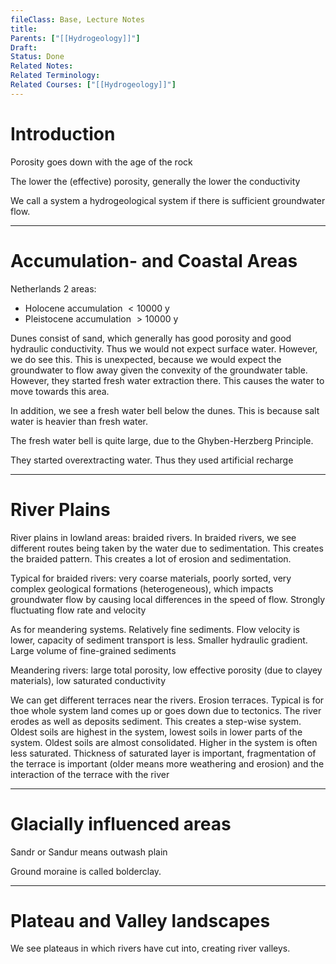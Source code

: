 ```yaml
---
fileClass: Base, Lecture Notes
title: 
Parents: ["[[Hydrogeology]]"]
Draft: 
Status: Done
Related Notes: 
Related Terminology: 
Related Courses: ["[[Hydrogeology]]"]
---
```

# Introduction
Porosity goes down with the age of the rock

The lower the (effective) porosity, generally the lower the conductivity

We call a system a hydrogeological system if there is sufficient groundwater flow. 

---
# Accumulation- and Coastal Areas
Netherlands 2 areas:
- Holocene accumulation $\lt 10000$ y
- Pleistocene accumulation $\gt 10000$ y

Dunes consist of sand, which generally has good porosity and good hydraulic conductivity. Thus we would not expect surface water. However, we do see this. This is unexpected, because we would expect the groundwater to flow away given the convexity of the groundwater table. However, they started fresh water extraction there. This causes the water to move towards this area. 

In addition, we see a fresh water bell below the dunes. This is because salt water is heavier than fresh water. 

The fresh water bell is quite large, due to the Ghyben-Herzberg Principle.

They started overextracting water. Thus they used artificial recharge

---
# River Plains
River plains in lowland areas: braided rivers. In braided rivers, we see different routes being taken by the water due to sedimentation. This creates the braided pattern. This creates a lot of erosion and sedimentation. 

Typical for braided rivers: very coarse materials, poorly sorted, very complex geological formations (heterogeneous), which impacts groundwater flow by causing local differences in the speed of flow. Strongly fluctuating flow rate and velocity

As for meandering systems. Relatively fine sediments. Flow velocity is lower, capacity of sediment transport is less. Smaller hydraulic gradient. Large volume of fine-grained sediments

Meandering rivers: large total porosity, low effective porosity (due to clayey materials), low saturated conductivity

We can get different terraces near the rivers. Erosion terraces. Typical is for thoe whole system land comes up or goes down due to tectonics. The river erodes as well as deposits sediment. This creates a step-wise system. Oldest soils are highest in the system, lowest soils in lower parts of the system. Oldest soils are almost consolidated. Higher in the system is often less saturated. Thickness of saturated layer is important, fragmentation of the terrace is important (older means more weathering and erosion) and the interaction of the terrace with the river

---
# Glacially influenced areas
Sandr or Sandur means outwash plain

Ground moraine is called bolderclay. 

---
# Plateau and Valley landscapes
We see plateaus in which rivers have cut into, creating river valleys. 